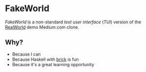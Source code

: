 # FakeWorld #

_FakeWorld_ is a non-standard _text user interface_ (_TUI_) version of the [RealWorld](https://github.com/gothinkster/realworld) demo Medium.com clone.

## Why? ##

- Because I can
- Because Haskell with [brick](https://hackage.haskell.org/package/brick) is fun
- Because it's a great learning opportunity
